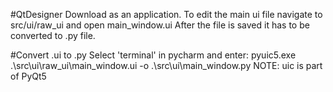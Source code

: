 #QtDesigner
Download as an application.
To edit the main ui file navigate to src/ui/raw_ui and open main_window.ui
After the file is saved it has to be converted to  .py file.

#Convert .ui to .py
Select 'terminal' in pycharm and enter:
pyuic5.exe .\src\ui\raw_ui\main_window.ui -o .\src\ui\main_window.py
NOTE: uic is part of PyQt5



